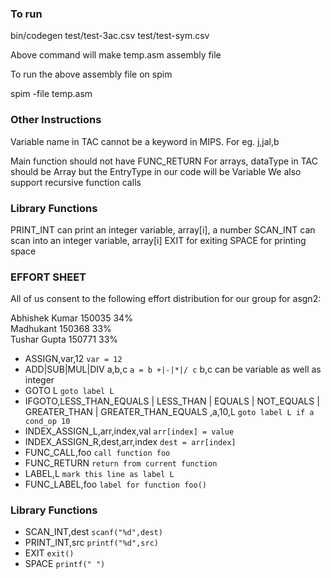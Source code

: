 ### To run ###
bin/codegen test/test-3ac.csv test/test-sym.csv

Above command will make temp.asm assembly file

To run the above assembly file on spim

spim -file temp.asm

### Other Instructions ###
Variable name in TAC cannot be a keyword in MIPS. For eg. j,jal,b

Main function should not have FUNC_RETURN
For arrays, dataType in TAC should be Array but the EntryType in our code will be Variable
We also support recursive function calls

### Library Functions ###
PRINT_INT can print an integer variable, array[i], a number
SCAN_INT can scan into an integer variable, array[i]
EXIT for exiting
SPACE for printing space

### EFFORT SHEET ###

All of us consent to the following effort distribution for our group for asgn2:

Abhishek Kumar 150035 34%  
Madhukant      150368 33%  
Tushar Gupta   150771 33%  

+ ASSIGN,var,12 ```var = 12```
+ ADD|SUB|MUL|DIV a,b,c ```a = b +|-|*|/ c```  b,c can be variable as well as integer
+ GOTO L ```goto label L```
+ IFGOTO,LESS_THAN_EQUALS | LESS_THAN | EQUALS | NOT_EQUALS | GREATER_THAN | GREATER_THAN_EQUALS ,a,10,L ```goto label L if a cond_op 10```
+ INDEX_ASSIGN_L,arr,index,val  ```arr[index] = value```
+ INDEX_ASSIGN_R,dest,arr,index   ```dest = arr[index]```
+ FUNC_CALL,foo ```call function foo```
+ FUNC_RETURN ```return from current function```
+ LABEL,L ```mark this line as label L```
+ FUNC_LABEL,foo ```label for function foo()```

### Library Functions ###

+ SCAN_INT,dest ```scanf("%d",dest)```
+ PRINT_INT,src ```printf("%d",src)```
+ EXIT ```exit()```
+ SPACE ```printf(" ")```
